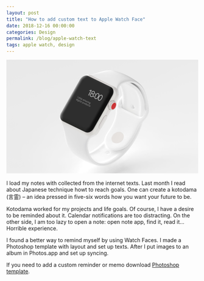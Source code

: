 ```yaml
---
layout: post
title: "How to add custom text to Apple Watch Face"
date: 2018-12-16 00:00:00
categories: Design
permalink: /blog/apple-watch-text
tags: apple watch, design
---
```


<span class="p1000">![map](/blog_img/watch_text.jpg)</span>

I load my notes with collected from the internet texts. Last month I read about Japanese technique howt to reach goals. One can create a kotodama (言霊) – an idea pressed in five-six words how you want your future to be.

Kotodama worked for my projects and life goals. Of course, I have a desire to be reminded about it. Calendar notifications are too distracting. On the other side, I am too lazy to open a note: open note app, find it, read it... Horrible experience. 

I found a better way to remind myself by using Watch Faces. I made a Photoshop template with layout and set up texts. After I put images to an album in Photos.app and set up syncing.

If you need to add a custom reminder or memo download [Photoshop template](https://www.dropbox.com/s/ly4oqkvsfeb5l5l/apple_watch_text_complication.psd?dl=0).